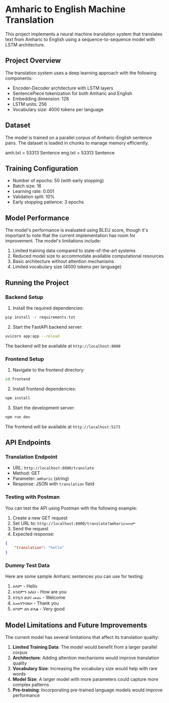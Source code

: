
# Amharic to English Machine Translation

This project implements a neural machine translation system that translates text from Amharic to English using a sequence-to-sequence model with LSTM architecture.

## Project Overview

The translation system uses a deep learning approach with the following components:
- Encoder-Decoder architecture with LSTM layers
- SentencePiece tokenization for both Amharic and English
- Embedding dimension: 128
- LSTM units: 256
- Vocabulary size: 4000 tokens per language

## Dataset

The model is trained on a parallel corpus of Amharic-English sentence pairs. The dataset is loaded in chunks to manage memory efficiently.

amh.txt = 53313 Sentence
eng.txt = 53313 Sentence

## Training Configuration

- Number of epochs: 50 (with early stopping)
- Batch size: 16
- Learning rate: 0.001
- Validation split: 10%
- Early stopping patience: 3 epochs

## Model Performance

The model's performance is evaluated using BLEU score, though it's important to note that the current implementation has room for improvement. The model's limitations include:

1. Limited training data compared to state-of-the-art systems
2. Reduced model size to accommodate available computational resources
3. Basic architecture without attention mechanisms
4. Limited vocabulary size (4000 tokens per language)

## Running the Project

### Backend Setup

1. Install the required dependencies:
```bash
pip install -r requirements.txt
```

2. Start the FastAPI backend server:
```bash
uvicorn app:app --reload
```

The backend will be available at `http://localhost:8000`

### Frontend Setup

1. Navigate to the frontend directory:
```bash
cd frontend
```

2. Install frontend dependencies:
```bash
npm install
```

3. Start the development server:
```bash
npm run dev
```

The frontend will be available at `http://localhost:5173`

## API Endpoints

### Translation Endpoint
- URL: `http://localhost:8000/translate`
- Method: GET
- Parameter: `amharic` (string)
- Response: JSON with `translation` field

### Testing with Postman

You can test the API using Postman with the following example:

1. Create a new GET request
2. Set URL to: `http://localhost:8000/translate?amharic=ሰላም`
3. Send the request
4. Expected response:
```json
{
    "translation": "hello"
}
```

### Dummy Test Data

Here are some sample Amharic sentences you can use for testing:

1. ሰላም - Hello
2. እንደምን አለህ - How are you
3. እንኳን ደህና መጡ - Welcome
4. አመሰግናለሁ - Thank you
5. በጣም ደስ ይላል - Very good

## Model Limitations and Future Improvements

The current model has several limitations that affect its translation quality:

1. **Limited Training Data**: The model would benefit from a larger parallel corpus
2. **Architecture**: Adding attention mechanisms would improve translation quality
3. **Vocabulary Size**: Increasing the vocabulary size would help with rare words
4. **Model Size**: A larger model with more parameters could capture more complex patterns
5. **Pre-training**: Incorporating pre-trained language models would improve performance

